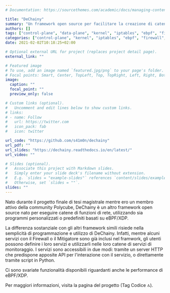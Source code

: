 ```yaml
---
# Documentation: https://sourcethemes.com/academic/docs/managing-content/

title: "DeChainy"
summary: "Un framework open source per facilitare la creazione di catene di sonde per monitoraggio del traffico di rete con eBPF/XDP."
authors: []
tags: ["control-plane", "data-plane", "kernel", "iptables", "ebpf", "firewall", "vnf", "bpf"]
categories: ["control-plane", "kernel", "iptables", "ebpf", "firewall", "vnf", "bpf"]
date: 2021-02-02T10:18:25+02:00

# Optional external URL for project (replaces project detail page).
external_link: ""

# Featured image
# To use, add an image named `featured.jpg/png` to your page's folder.
# Focal points: Smart, Center, TopLeft, Top, TopRight, Left, Right, BottomLeft, Bottom, BottomRight.
image:
  caption: ""
  focal_point: ""
  preview_only: false

# Custom links (optional).
#   Uncomment and edit lines below to show custom links.
# links:
# - name: Follow
#   url: https://twitter.com
#   icon_pack: fab
#   icon: twitter

url_code: "https://github.com/s41m0n/dechainy"
url_pdf: ""
url_slides: "https://dechainy.readthedocs.io/en/latest/"
url_video: ""

# Slides (optional).
#   Associate this project with Markdown slides.
#   Simply enter your slide deck's filename without extension.
#   E.g. `slides = "example-slides"` references `content/slides/example-slides.md`.
#   Otherwise, set `slides = ""`.
slides: ""
---
```


Nato durante il progetto finale di tesi magistrale mentre ero un membro attivo della community Polycube, DeChainy è un altro framework open source nato per eseguire catene di funzioni di rete, utilizzando sia programmi personalizzati o predefiniti basati su eBPF/XDP.

La differenza sostanziale con gli altri framework simili risiede nella semplicità di programmazione e utilizzo di DeChainy. Infatti, mentre alcuni servizi con il Firewall o il Mitigatore sono già inclusi nel framwork, gli utenti possono definire i loro servizi e utilizzarli nelle loro catene di servizi di monitoraggio. I servizi sono accessibili in due modi: tramite un server HTTP che predispone apposite API per l'interazione con il servizio, o direttamente tramite script in Python.

Ci sono svariate funzionalità disponibili riguardanti anche le performance di eBPF/XDP.

Per maggiori informazioni, visita la pagina del progetto (Tag Codice 🔝).
